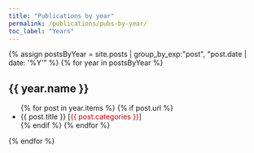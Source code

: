 ```yaml
---
title: "Publications by year"
permalink: /publications/pubs-by-year/
toc_label: "Years"
---
```


{% assign postsByYear = site.posts | group_by_exp:"post", "post.date | date: '%Y'"  %}
{% for year in postsByYear %}
  <h2 id="{{ year.name | slugify }}" class="archive__subtitle">{{ year.name }}</h2>
  <ul>
  {% for post in year.items %}
  {% if post.url %}
        <li>{{ post.title }} [<span style="color:#CC0000;">{{ post.categories }}</span>]</li>
    {% endif %}
  {% endfor %}
  </ul>
{% endfor %}
